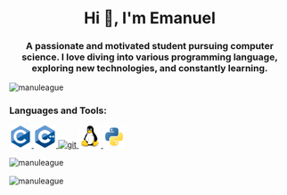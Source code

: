 <h1 align="center">Hi 👋, I'm Emanuel</h1>
<h3 align="center">A passionate and motivated student pursuing computer science. I love diving into various programming language, exploring new technologies, and constantly learning.</h3>

<p align="left"> <img src="https://komarev.com/ghpvc/?username=manuleague&label=Profile%20views&color=0e75b6&style=flat" alt="manuleague" /> </p>

</p>

<h3 align="left">Languages and Tools:</h3>
<p align="left"> <a href="https://www.cprogramming.com/" target="_blank" rel="noreferrer"> <img src="https://raw.githubusercontent.com/devicons/devicon/master/icons/c/c-original.svg" alt="c" width="40" height="40"/> </a> <a href="https://www.w3schools.com/cpp/" target="_blank" rel="noreferrer"> <img src="https://raw.githubusercontent.com/devicons/devicon/master/icons/cplusplus/cplusplus-original.svg" alt="cplusplus" width="40" height="40"/> </a> <a href="https://git-scm.com/" target="_blank" rel="noreferrer"> <img src="https://www.vectorlogo.zone/logos/git-scm/git-scm-icon.svg" alt="git" width="40" height="40"/> </a> <a href="https://www.linux.org/" target="_blank" rel="noreferrer"> <img src="https://raw.githubusercontent.com/devicons/devicon/master/icons/linux/linux-original.svg" alt="linux" width="40" height="40"/> </a> <a href="https://www.python.org" target="_blank" rel="noreferrer"> <img src="https://raw.githubusercontent.com/devicons/devicon/master/icons/python/python-original.svg" alt="python" width="40" height="40"/> </a> </p>

<p><img align="center" src="https://github-readme-stats.vercel.app/api/top-langs?username=manuleague&show_icons=true&locale=en&layout=compact" alt="manuleague" /></p>

<p><img align="center" src="https://github-readme-streak-stats.herokuapp.com/?user=manuleague&" alt="manuleague" /></p>
